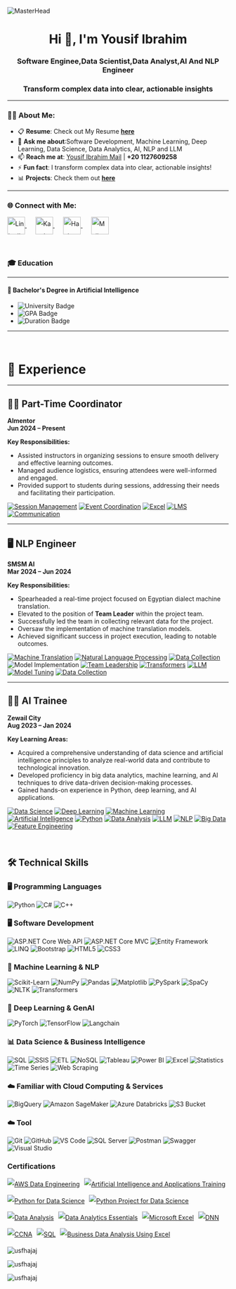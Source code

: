 ![MasterHead](https://i.redd.it/bpxxqqvps4h91.gif)
<h1 align="center">Hi 👋, I'm Yousif Ibrahim</h1>
<h3 align="center">Software Enginee,Data Scientist,Data Analyst,AI And NLP Engineer</h3>
<h3 align="center">Transform complex data into clear, actionable insights</h3>


---

### 👨‍💻 About Me:
- 📋 **Resume**: Check out My Resume [**here**](https://drive.google.com/file/d/1sjizdmMks9jmDpW57i_AhbRakb4iI9Fj/view?usp=drive_link)  
- 💬 **Ask me about**:Software Development, Machine Learning, Deep Learning, Data Science, Data Analytics, AI, NLP and LLM 
- 📫 **Reach me at**: [Yousif Ibrahim Mail](mailto:yosefys236@gmail.com) | **+20 1127609258**  
- ⚡ **Fun fact**: I transform complex data into clear, actionable insights!  
- 📊 **Projects**: Check them out [**here**](https://github.com/UsfHajaj/Data-Analysis-Projects)  

---

<h3 align="left">🌐 Connect with Me:</h3>
<p align="left" style="line-height: 2;">
  <a href="https://www.linkedin.com/in/yousif-ibrahim-8103b91b6/" target="_blank">
    <img align="center" src="https://raw.githubusercontent.com/rahuldkjain/github-profile-readme-generator/master/src/images/icons/Social/linked-in-alt.svg" alt="LinkedIn - Youssef Ibrahim" height="40" width="40" />
  </a>
   &nbsp;&nbsp;&nbsp;&nbsp;
  <a href="https://www.kaggle.com/yosefibrahim" target="_blank">
    <img align="center" src="https://raw.githubusercontent.com/rahuldkjain/github-profile-readme-generator/master/src/images/icons/Social/kaggle.svg" alt="Kaggle - Youssef Ibrahim" height="40" width="40" />
  </a>
 &nbsp;&nbsp;&nbsp;&nbsp;
  <a href="https://www.hackerrank.com/yosefys236" target="_blank">
    <img align="center" src="https://raw.githubusercontent.com/rahuldkjain/github-profile-readme-generator/master/src/images/icons/Social/hackerrank.svg" alt="HackerRank - Youssef Ibrahim" height="40" width="40" />
  </a>
 &nbsp;&nbsp;&nbsp;&nbsp;
  <a href="mailto:yosefys236@gmail.com" target="_blank">
    <img align="center" src="https://github.com/user-attachments/assets/23c27cfb-8b0d-4854-aa78-fd6d94ce0044" alt="Mail - Youssef Ibrahim" height="40" width="40" />
  </a>
</p>



<br>

### 🎓 Education

---

#### 🏫 **Bachelor's Degree in Artificial Intelligence**

- ![University Badge](https://img.shields.io/badge/Banha_University-blue)
- ![GPA Badge](https://img.shields.io/badge/GPA-%203.4%2F4.0-brightgreen)
- ![Duration Badge](https://img.shields.io/badge/Duration-%20Aug%202020%20--%20Aug%202024-yellow)

---

<br>

# 💼 Experience

---

## 🧑‍💻 Part-Time Coordinator  
**Almentor**  
**Jun 2024 – Present**  

**Key Responsibilities:**
- Assisted instructors in organizing sessions to ensure smooth delivery and effective learning outcomes.
- Managed audience logistics, ensuring attendees were well-informed and engaged.
- Provided support to students during sessions, addressing their needs and facilitating their participation.

[![Session Management](https://img.shields.io/badge/Session_Management-32CD32?style=for-the-badge)](https://en.wikipedia.org/wiki/Management) [![Event Coordination](https://img.shields.io/badge/Event_Coordination-1E90FF?style=for-the-badge)](https://en.wikipedia.org/wiki/Event_management) [![Excel](https://img.shields.io/badge/Excel-217346?style=for-the-badge&logo=microsoft-excel&logoColor=white)](https://www.microsoft.com/en-us/microsoft-365/excel) [![LMS](https://img.shields.io/badge/LMS-FF6347?style=for-the-badge)](https://en.wikipedia.org/wiki/Learning_management_system) [![Communication](https://img.shields.io/badge/Communication-32CD32?style=for-the-badge)](https://en.wikipedia.org/wiki/Communication) 

---

## 🖥️ NLP Engineer  
**SMSM AI**  
**Mar 2024 – Jun 2024**  

**Key Responsibilities:**
- Spearheaded a real-time project focused on Egyptian dialect machine translation.
- Elevated to the position of **Team Leader** within the project team.
- Successfully led the team in collecting relevant data for the project.
- Oversaw the implementation of machine translation models.
- Achieved significant success in project execution, leading to notable outcomes.

[![Machine Translation](https://img.shields.io/badge/Machine_Translation-8A2BE2?style=for-the-badge)](https://en.wikipedia.org/wiki/Machine_translation) [![Natural Language Processing](https://img.shields.io/badge/NLP-1E90FF?style=for-the-badge)](https://en.wikipedia.org/wiki/Natural_language_processing) [![Data Collection](https://img.shields.io/badge/Data_Collection-32CD32?style=for-the-badge)](https://en.wikipedia.org/wiki/Data_collection) ![Model Implementation](https://img.shields.io/badge/Model_Implementation-FFD700?style=for-the-badge) [![Team Leadership](https://img.shields.io/badge/Team_Leadership-FFA500?style=for-the-badge)](https://en.wikipedia.org/wiki/Leadership)
[![Transformers](https://img.shields.io/badge/Transformers-FF4500?style=for-the-badge)](https://en.wikipedia.org/wiki/Transformer_(machine_learning_model)) [![LLM](https://img.shields.io/badge/LLM-FFD700?style=for-the-badge)](https://en.wikipedia.org/wiki/Large_language_model) [![Model Tuning](https://img.shields.io/badge/Model_Tuning-32CD32?style=for-the-badge)](https://en.wikipedia.org/wiki/Hyperparameter_optimization) [![Data Collection](https://img.shields.io/badge/Data_Collection-4B0082?style=for-the-badge)](https://en.wikipedia.org/wiki/Data_collection)

---

## 🧑‍💻 AI Trainee  
**Zewail City**  
**Aug 2023 – Jan 2024**  

**Key Learning Areas:**
- Acquired a comprehensive understanding of data science and artificial intelligence principles to analyze real-world data and contribute to technological innovation.
- Developed proficiency in big data analytics, machine learning, and AI techniques to drive data-driven decision-making processes.
- Gained hands-on experience in Python, deep learning, and AI applications.

[![Data Science](https://img.shields.io/badge/Data_Science-32CD32?style=for-the-badge)](https://en.wikipedia.org/wiki/Data_science) [![Deep Learning](https://img.shields.io/badge/Deep_Learning-8A2BE2?style=for-the-badge)](https://en.wikipedia.org/wiki/Deep_learning) [![Machine Learning](https://img.shields.io/badge/Machine_Learning-FFD700?style=for-the-badge)](https://en.wikipedia.org/wiki/Machine_learning) [![Artificial Intelligence](https://img.shields.io/badge/Artificial_Intelligence-1E90FF?style=for-the-badge)](https://en.wikipedia.org/wiki/Artificial_intelligence) [![Python](https://img.shields.io/badge/Python-4B8BBE?style=for-the-badge&logo=python&logoColor=white)](https://www.python.org) [![Data Analysis](https://img.shields.io/badge/Data_Analysis-32CD32?style=for-the-badge)](https://en.wikipedia.org/wiki/Data_analysis) [![LLM](https://img.shields.io/badge/LLM-FF4500?style=for-the-badge)](https://en.wikipedia.org/wiki/Large_language_model) [![NLP](https://img.shields.io/badge/NLP-1E90FF?style=for-the-badge)](https://en.wikipedia.org/wiki/Natural_language_processing) [![Big Data](https://img.shields.io/badge/Big_Data-8B008B?style=for-the-badge)](https://en.wikipedia.org/wiki/Big_data) [![Feature Engineering](https://img.shields.io/badge/Feature_Engineering-FFD700?style=for-the-badge)](https://en.wikipedia.org/wiki/Feature_engineering)




<br>

## 🛠️ Technical Skills

### 🖥️ Programming Languages
![Python](https://img.shields.io/badge/Python-3776AB?style=flat&logo=python&logoColor=white)
![C#](https://img.shields.io/badge/C%23-239120?style=flat&logo=c-sharp&logoColor=white)
![C++](https://img.shields.io/badge/C%2B%2B-00599C?style=flat&logo=c%2B%2B&logoColor=white)


### 🖥️ Software Development
![ASP.NET Core Web API](https://img.shields.io/badge/ASP.NET_Core_Web_API-512BD4?style=flat&logo=.net&logoColor=white)
![ASP.NET Core MVC](https://img.shields.io/badge/ASP.NET_Core_MVC-512BD4?style=flat&logo=.net&logoColor=white)
![Entity Framework](https://img.shields.io/badge/Entity_Framework-6DB33F?style=flat&logo=dotnet&logoColor=white)
![LINQ](https://img.shields.io/badge/LINQ-512BD4?style=flat&logo=dotnet&logoColor=white)
![Bootstrap](https://img.shields.io/badge/Bootstrap-7952B3?style=flat&logo=bootstrap&logoColor=white)
![HTML5](https://img.shields.io/badge/HTML5-E34F26?style=flat&logo=html5&logoColor=white)
![CSS3](https://img.shields.io/badge/CSS3-1572B6?style=flat&logo=css3&logoColor=white)



### 🤖 Machine Learning & NLP
![Scikit-Learn](https://img.shields.io/badge/Scikit--Learn-F7931E?style=flat&logo=scikit-learn&logoColor=white)
![NumPy](https://img.shields.io/badge/NumPy-013243?style=flat&logo=numpy&logoColor=white)
![Pandas](https://img.shields.io/badge/Pandas-150458?style=flat&logo=pandas&logoColor=white)
![Matplotlib](https://img.shields.io/badge/Matplotlib-315796?style=flat&logo=matplotlib&logoColor=white)
![PySpark](https://img.shields.io/badge/PySpark-E25A1C?style=flat&logo=apache-spark&logoColor=white)
![SpaCy](https://img.shields.io/badge/SpaCy-000000?style=flat&logo=spacy&logoColor=white)
![NLTK](https://img.shields.io/badge/NLTK-339933?style=flat&logo=nltk&logoColor=white)
![Transformers](https://img.shields.io/badge/Transformers-000000?style=flat&logo=huggingface&logoColor=white)

### 🧠 Deep Learning & GenAI
![PyTorch](https://img.shields.io/badge/PyTorch-EE4C2C?style=flat&logo=pytorch&logoColor=white)
![TensorFlow](https://img.shields.io/badge/TensorFlow-FF6F00?style=flat&logo=tensorflow&logoColor=white)
![Langchain](https://img.shields.io/badge/Langchain-000000?style=flat&logo=langchain&logoColor=white)

### 📊 Data Science & Business Intelligence
![SQL](https://img.shields.io/badge/SQL-4479A1?style=flat&logo=microsoft-sql-server&logoColor=white)
![SSIS](https://img.shields.io/badge/SSIS-FF2C20?style=flat&logo=microsoft&logoColor=white)
![ETL](https://img.shields.io/badge/ETL-FE7A16?style=flat&logo=etl&logoColor=white)
![NoSQL](https://img.shields.io/badge/NoSQL-5382A1?style=flat&logo=nosql&logoColor=white)
![Tableau](https://img.shields.io/badge/Tableau-E97627?style=flat&logo=tableau&logoColor=white)
![Power BI](https://img.shields.io/badge/Power%20BI-F2C811?style=flat&logo=power-bi&logoColor=white)
![Excel](https://img.shields.io/badge/Excel-217346?style=flat&logo=microsoft-excel&logoColor=white)
![Statistics](https://img.shields.io/badge/Statistics-4B0082?style=flat&logo=statistics&logoColor=white)
![Time Series](https://img.shields.io/badge/Time%20Series-FF4500?style=flat&logo=time-series&logoColor=white)
![Web Scraping](https://img.shields.io/badge/Web%20Scraping-000000?style=flat&logo=web-scraping&logoColor=white)

### ☁️ Familiar with Cloud Computing & Services
![BigQuery](https://img.shields.io/badge/BigQuery-4285F4?style=flat&logo=google-bigquery&logoColor=white)
![Amazon SageMaker](https://img.shields.io/badge/Amazon%20SageMaker-232F3E?style=flat&logo=amazon-sagemaker&logoColor=white)
![Azure Databricks](https://img.shields.io/badge/Azure%20Databricks-1E1E1E?style=flat&logo=azure-databricks&logoColor=white)
![S3 Bucket](https://img.shields.io/badge/S3%20Bucket-569A31?style=flat&logo=amazon-s3&logoColor=white)

### ☁️ Tool
![Git](https://img.shields.io/badge/Git-F05032?style=flat&logo=git&logoColor=white)
![GitHub](https://img.shields.io/badge/GitHub-181717?style=flat&logo=github&logoColor=white)
![VS Code](https://img.shields.io/badge/VS_Code-007ACC?style=flat&logo=visual-studio-code&logoColor=white)
![SQL Server](https://img.shields.io/badge/SQL_Server-CC2927?style=flat&logo=microsoft-sql-server&logoColor=white)
![Postman](https://img.shields.io/badge/Postman-FF6C37?style=flat&logo=postman&logoColor=white)
![Swagger](https://img.shields.io/badge/Swagger-85EA2D?style=flat&logo=swagger&logoColor=white)
![Visual Studio](https://img.shields.io/badge/Visual_Studio-5C2D91?style=flat&logo=visual-studio&logoColor=white)


### Certifications

<p align="left" style="line-height: 2; display: flex; flex-wrap: wrap; gap: 10px;">
  <a href='https://drive.google.com/file/d/1a3ytf-WZmpvRvSo51GeYQV0X8oDSSwbw/view' target="_blank">
    <img alt='AWS Data Engineering' src='https://img.shields.io/badge/AWS_Data Engineering-100000?style=for-the-badge&logo=AWS Data Engineering&logoColor=white&labelColor=F45402&color=F45402'/>
  </a>
  
  <a href='https://drive.google.com/file/d/1uvoiL5oWnAQXt2tPinPF9zQL3JVEVj2a/view' target="_blank">
    <img alt='Artificial Intelligence and Applications Training' src='https://img.shields.io/badge/AI_| ZEWAIL City-100000?style=for-the-badge&logo=Artificial Intelligence and Applications Training&logoColor=white&labelColor=00D0FA&color=00D0FA'/>
  </a>
  
  <a href='https://coursera.org/share/6f14f65ca58d8e3f737b0606d7b4e887' target="_blank">
    <img alt='Python for Data Science' src='https://img.shields.io/badge/Python_for Data Science | IBM-100000?style=for-the-badge&logo=Python for Data Science&logoColor=white&labelColor=0532FB&color=0532FB'/>
  </a>
  
  <a href='https://coursera.org/share/8a673ea6d594a7ce122a935863cbd192' target="_blank">
    <img alt='Python Project for Data Science' src='https://img.shields.io/badge/Python_Project for Data Science  | IBM-100000?style=for-the-badge&logo=Python Project for Data Science &logoColor=white&labelColor=3D5CEA&color=3D5CEA'/>
  </a>
  
  <a href='https://coursera.org/share/df1e1bb1c8c70f07558d408f213ec18a' target="_blank">
    <img alt='Data Analysis' src='https://img.shields.io/badge/Data_Analysis | IBM-100000?style=for-the-badge&logo=Data Analysis&logoColor=white&labelColor=DA0EDD&color=DA0EDD'/>
  </a>
  
  <a href='https://drive.google.com/file/d/1SvZS0cUuhC_G_o5jk5ZA6Xfks0lHPXVw/view' target="_blank">
    <img alt='Data Analytics Essentials' src='https://img.shields.io/badge/Data_Analytics Essentials | IBM-100000?style=for-the-badge&logo=Data Analytics Essentials&logoColor=white&labelColor=480949&color=480949'/>
  </a>
  
  <a href='https://coursera.org/share/f62fd75612da2954dc8811b6fb3d18f6' target="_blank">
    <img alt='Microsoft Excel' src='https://img.shields.io/badge/Microsoft_Excel-100000?style=for-the-badge&logo=Microsoft Excel&logoColor=white&labelColor=1F1F1F&color=1B1B1B'/>
  </a>
  
  <a href='https://coursera.org/share/f297ee05cd30c24de626b7672914100d' target="_blank">
    <img alt='DNN' src='https://img.shields.io/badge/DNN_| Deeplearning.AI-100000?style=for-the-badge&logo=DNN&logoColor=white&labelColor=1F1F1F&color=1B1B1B'/>
  </a>
  
  <a href='https://drive.google.com/file/d/1T6XyaatH99hnp_MuKN-tu4dh-EOMsrZJ/view' target="_blank">
    <img alt='CCNA' src='https://img.shields.io/badge/CCNA-100000?style=for-the-badge&logo=CCNA&logoColor=white&labelColor=F70101&color=FA0000'/>
  </a>
  
  <a href='https://www.hackerrank.com/certificates/4388b7cccf37' target="_blank">
    <img alt='SQL' src='https://img.shields.io/badge/SQL_-100000?style=for-the-badge&logo=SQL&logoColor=white&labelColor=09F009&color=07EA03'/>
  </a>
  
  <a href='https://drive.google.com/drive/u/0/folders/1SsS09y1Bv5lZLlkIgvMBCm5kk0Prg-T4' target="_blank">
    <img alt='Business Data Analysis Using Excel' src='https://img.shields.io/badge/Business_Data Analysis Using Excel-100000?style=for-the-badge&logo=Business Data Analysis Using Excel&logoColor=white&labelColor=09F009&color=328906'/>
  </a>
</p>
<p><img align="left" src="https://github-readme-stats.vercel.app/api/top-langs?username=usfhajaj&show_icons=true&locale=en&layout=compact" alt="usfhajaj" /></p>

 &nbsp;&nbsp;&nbsp;&nbsp;
  &nbsp;&nbsp;&nbsp;&nbsp;
   &nbsp;&nbsp;&nbsp;&nbsp;
 
<p><img align="center" src="https://github-readme-streak-stats.herokuapp.com/?user=usfhajaj&" alt="usfhajaj" /></p>

<p align="left"> <img src="https://komarev.com/ghpvc/?username=usfhajaj&label=Profile%20views&color=0e75b6&style=flat" alt="usfhajaj" /> </p>



